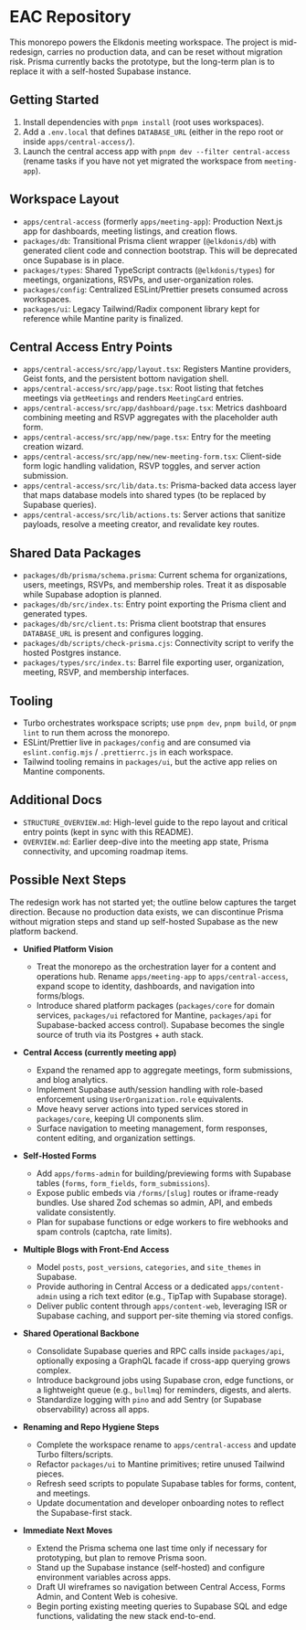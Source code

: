﻿# EAC Repository

This monorepo powers the Elkdonis meeting workspace. The project is mid-redesign, carries no production data, and can be reset without migration risk. Prisma currently backs the prototype, but the long-term plan is to replace it with a self-hosted Supabase instance.

## Getting Started
1. Install dependencies with `pnpm install` (root uses workspaces).
2. Add a `.env.local` that defines `DATABASE_URL` (either in the repo root or inside `apps/central-access/`).
3. Launch the central access app with `pnpm dev --filter central-access` (rename tasks if you have not yet migrated the workspace from `meeting-app`).

## Workspace Layout
- `apps/central-access` (formerly `apps/meeting-app`): Production Next.js app for dashboards, meeting listings, and creation flows.
- `packages/db`: Transitional Prisma client wrapper (`@elkdonis/db`) with generated client code and connection bootstrap. This will be deprecated once Supabase is in place.
- `packages/types`: Shared TypeScript contracts (`@elkdonis/types`) for meetings, organizations, RSVPs, and user-organization roles.
- `packages/config`: Centralized ESLint/Prettier presets consumed across workspaces.
- `packages/ui`: Legacy Tailwind/Radix component library kept for reference while Mantine parity is finalized.

## Central Access Entry Points
- `apps/central-access/src/app/layout.tsx`: Registers Mantine providers, Geist fonts, and the persistent bottom navigation shell.
- `apps/central-access/src/app/page.tsx`: Root listing that fetches meetings via `getMeetings` and renders `MeetingCard` entries.
- `apps/central-access/src/app/dashboard/page.tsx`: Metrics dashboard combining meeting and RSVP aggregates with the placeholder auth form.
- `apps/central-access/src/app/new/page.tsx`: Entry for the meeting creation wizard.
- `apps/central-access/src/app/new/new-meeting-form.tsx`: Client-side form logic handling validation, RSVP toggles, and server action submission.
- `apps/central-access/src/lib/data.ts`: Prisma-backed data access layer that maps database models into shared types (to be replaced by Supabase queries).
- `apps/central-access/src/lib/actions.ts`: Server actions that sanitize payloads, resolve a meeting creator, and revalidate key routes.

## Shared Data Packages
- `packages/db/prisma/schema.prisma`: Current schema for organizations, users, meetings, RSVPs, and membership roles. Treat it as disposable while Supabase adoption is planned.
- `packages/db/src/index.ts`: Entry point exporting the Prisma client and generated types.
- `packages/db/src/client.ts`: Prisma client bootstrap that ensures `DATABASE_URL` is present and configures logging.
- `packages/db/scripts/check-prisma.cjs`: Connectivity script to verify the hosted Postgres instance.
- `packages/types/src/index.ts`: Barrel file exporting user, organization, meeting, RSVP, and membership interfaces.

## Tooling
- Turbo orchestrates workspace scripts; use `pnpm dev`, `pnpm build`, or `pnpm lint` to run them across the monorepo.
- ESLint/Prettier live in `packages/config` and are consumed via `eslint.config.mjs` / `.prettierrc.js` in each workspace.
- Tailwind tooling remains in `packages/ui`, but the active app relies on Mantine components.

## Additional Docs
- `STRUCTURE_OVERVIEW.md`: High-level guide to the repo layout and critical entry points (kept in sync with this README).
- `OVERVIEW.md`: Earlier deep-dive into the meeting app state, Prisma connectivity, and upcoming roadmap items.

## Possible Next Steps
The redesign work has not started yet; the outline below captures the target direction. Because no production data exists, we can discontinue Prisma without migration steps and stand up self-hosted Supabase as the new platform backend.

- **Unified Platform Vision**
  - Treat the monorepo as the orchestration layer for a content and operations hub. Rename `apps/meeting-app` to `apps/central-access`, expand scope to identity, dashboards, and navigation into forms/blogs.
  - Introduce shared platform packages (`packages/core` for domain services, `packages/ui` refactored for Mantine, `packages/api` for Supabase-backed access control). Supabase becomes the single source of truth via its Postgres + auth stack.

- **Central Access (currently meeting app)**
  - Expand the renamed app to aggregate meetings, form submissions, and blog analytics.
  - Implement Supabase auth/session handling with role-based enforcement using `UserOrganization.role` equivalents.
  - Move heavy server actions into typed services stored in `packages/core`, keeping UI components slim.
  - Surface navigation to meeting management, form responses, content editing, and organization settings.

- **Self-Hosted Forms**
  - Add `apps/forms-admin` for building/previewing forms with Supabase tables (`forms`, `form_fields`, `form_submissions`).
  - Expose public embeds via `/forms/[slug]` routes or iframe-ready bundles. Use shared Zod schemas so admin, API, and embeds validate consistently.
  - Plan for supabase functions or edge workers to fire webhooks and spam controls (captcha, rate limits).

- **Multiple Blogs with Front-End Access**
  - Model `posts`, `post_versions`, `categories`, and `site_themes` in Supabase.
  - Provide authoring in Central Access or a dedicated `apps/content-admin` using a rich text editor (e.g., TipTap with Supabase storage).
  - Deliver public content through `apps/content-web`, leveraging ISR or Supabase caching, and support per-site theming via stored configs.

- **Shared Operational Backbone**
  - Consolidate Supabase queries and RPC calls inside `packages/api`, optionally exposing a GraphQL facade if cross-app querying grows complex.
  - Introduce background jobs using Supabase cron, edge functions, or a lightweight queue (e.g., `bullmq`) for reminders, digests, and alerts.
  - Standardize logging with `pino` and add Sentry (or Supabase observability) across all apps.

- **Renaming and Repo Hygiene Steps**
  - Complete the workspace rename to `apps/central-access` and update Turbo filters/scripts.
  - Refactor `packages/ui` to Mantine primitives; retire unused Tailwind pieces.
  - Refresh seed scripts to populate Supabase tables for forms, content, and meetings.
  - Update documentation and developer onboarding notes to reflect the Supabase-first stack.

- **Immediate Next Moves**
  - Extend the Prisma schema one last time only if necessary for prototyping, but plan to remove Prisma soon.
  - Stand up the Supabase instance (self-hosted) and configure environment variables across apps.
  - Draft UI wireframes so navigation between Central Access, Forms Admin, and Content Web is cohesive.
  - Begin porting existing meeting queries to Supabase SQL and edge functions, validating the new stack end-to-end.

